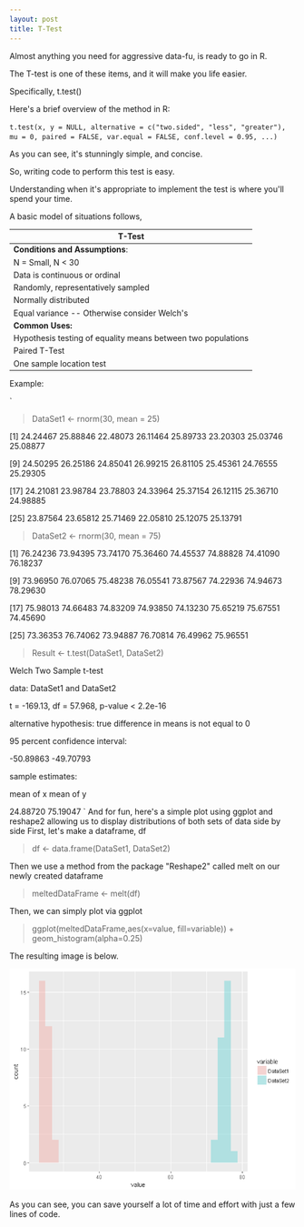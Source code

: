 ```yaml
---
layout: post
title: T-Test
---
```


Almost anything you need for aggressive data-fu, is ready to go in R. 

The T-test is one of these items, and it will make you life easier.

Specifically, t.test()

Here's a brief overview of the method in R:


`
t.test(x, y = NULL,
              alternative = c("two.sided", "less", "greater"),
              mu = 0, paired = FALSE, var.equal = FALSE,
              conf.level = 0.95, ...)
`

As you can see, it's stunningly simple, and concise. 

So, writing code to perform this test is easy.

Understanding when it's appropriate to implement the test is where you'll spend your time. 

A basic model of situations follows, 

|T-Test|
|------|
|**Conditions and Assumptions**:|
|N = Small, N < 30|
|Data is continuous or ordinal|
|Randomly, representatively sampled|
|Normally distributed|
|Equal variance -- Otherwise consider Welch's|
|**Common Uses:**|
|Hypothesis testing of equality means between two populations|
|Paired T-Test| 
|One sample location test|


Example:

`
> DataSet1 <- rnorm(30, mean = 25)

[1] 24.24467 25.88846 22.48073 26.11464 25.89733 23.20303 25.03746 25.08877

[9] 24.50295 26.25186 24.85041 26.99215 26.81105 25.45361 24.76555 25.29305

[17] 24.21081 23.98784 23.78803 24.33964 25.37154 26.12115 25.36710 24.98885

[25] 23.87564 23.65812 25.71469 22.05810 25.12075 25.13791

> DataSet2 <- rnorm(30, mean = 75)

[1] 76.24236 73.94395 73.74170 75.36460 74.45537 74.88828 74.41090 76.18237

[9] 73.96950 76.07065 75.48238 76.05541 73.87567 74.22936 74.94673 78.29630

[17] 75.98013 74.66483 74.83209 74.93850 74.13230 75.65219 75.67551 74.45690

[25] 73.36353 76.74062 73.94887 76.70814 76.49962 75.96551

> Result <- t.test(DataSet1, DataSet2)

Welch Two Sample t-test

data:  DataSet1 and DataSet2

t = -169.13, df = 57.968, p-value < 2.2e-16

alternative hypothesis: true difference in means is not equal to 0

95 percent confidence interval:

-50.89863 -49.70793

sample estimates:

mean of x mean of y 

24.88720  75.19047
`
And for fun, here's a simple plot using ggplot and reshape2 allowing us to display distributions of both sets of data side by side
First, let's make a dataframe, df

>df <- data.frame(DataSet1, DataSet2)

Then we use a method from the package "Reshape2" called melt on our newly created dataframe

>meltedDataFrame <- melt(df)

Then, we can simply plot via ggplot 

>ggplot(meltedDataFrame,aes(x=value, fill=variable)) + geom_histogram(alpha=0.25)

The resulting image is below.

<img src="Images/Rplot.png" alt="hi" class="inline"/>



As you can see, you can save yourself a lot of time and effort with just a few lines of code. 








